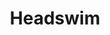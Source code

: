 ---
title: "Headswim"
summary: "The band originally formed in 1989 in Essex, England under the name Blinder. The initial line-up was Daniel Glendining , his brother Tom Glendining , Nick Watts and Matt Pegg . The band's main influences were grunge and progressive rock. Following Pegg's departure Blinder rethought their approach, reducing the progressive rock elements in their music. Pegg was replaced as bass player by a friend of the band, Clovis Taylor and, by 1992, Blinder had changed their name to Headswim. Headswim released two four-track EPs, Tense Nervous Head and Moment of Union, on their own Crush Records label . The EPs made enough of an impression for them to be signed by the Sony Music subsidiary Epic Records and they released their debut album Flood in 1994. The album's third single \"Crawl\" made the UK Singles Chart. However, the death later that year of Dan and Tom's brother Matthew after a long battle with leukaemia had a profound effect on the group, who took time off to regroup. Headswim re-emerged in 1997 with their second album Despite Yourself, which contained many cathartic songs about death and spirituality. The group's music had also shifted from their earlier grunge influences to a more reflective alternative rock sound. The lead single \"Tourniquet\" reached the top 30 in the UK and was a minor radio hit in the United States. However, Sony made the decision to drop them. The band released only one further single, \"Dusty Road\" in 2000 before splitting up in early 2001. Following the group's split, Daniel Glendining formed a new band, BlackCar, also composing music for film scores. Tom Glendining also played drums for BlackCar while also a member of another band, Tenebrous Liar. In February 2011 it was announced that Dan would be joining his brother Tom in Tenebrous Liar as their new guitarist while continuing to work as BlackCar. Nick Watts became a graphic designer, but is still involved in the music business as he plays keyboards for Mew when they are on tour. In 2022 Trapped Animal announced the reissue of \"Flood Redux\" and the story continues."
image: "headswim.jpg"
apple_music_artist_url: "https://music.apple.com/gb/artist/headswim/870342"
wikipedia_url: "https://en.wikipedia.org/wiki/Headswim"
---